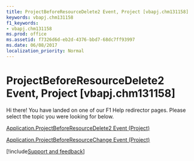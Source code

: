 ```yaml
---
title: ProjectBeforeResourceDelete2 Event, Project [vbapj.chm131158]
keywords: vbapj.chm131158
f1_keywords:
- vbapj.chm131158
ms.prod: office
ms.assetid: f7326d6d-eb2d-4376-bbd7-68dc7ff93997
ms.date: 06/08/2017
localization_priority: Normal
---
```



# ProjectBeforeResourceDelete2 Event, Project [vbapj.chm131158]

Hi there! You have landed on one of our F1 Help redirector pages. Please select the topic you were looking for below.

[Application.ProjectBeforeResourceDelete2 Event (Project)](https://msdn.microsoft.com/library/3665f6e0-6df8-0a8d-28c1-49bfe51ffad5%28Office.15%29.aspx)

[Application.ProjectBeforeResourceChange Event (Project)](https://msdn.microsoft.com/library/d676f2c7-8857-70d7-41c6-4c505a0bcbcc%28Office.15%29.aspx)

[!include[Support and feedback](~/includes/feedback-boilerplate.md)]